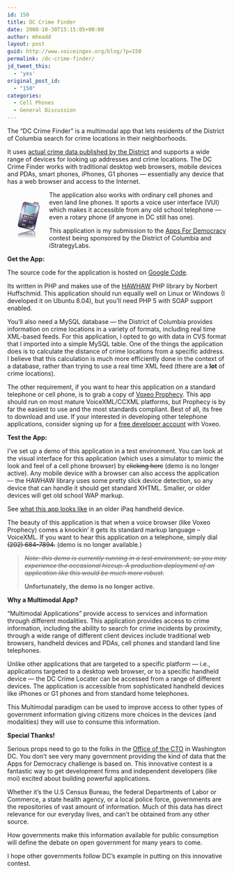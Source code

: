 ```yaml
---
id: 150
title: DC Crime Finder
date: 2008-10-30T15:15:05+00:00
author: mheadd
layout: post
guid: http://www.voiceingov.org/blog/?p=150
permalink: /dc-crime-finder/
jd_tweet_this:
  - 'yes'
original_post_id:
  - "150"
categories:
  - Cell Phones
  - General Discussion
---
```

The &#8220;DC Crime Finder&#8221; is a multimodal app that lets residents of the District of Columbia search for crime locations in their neighborhoods.

It uses <a href="http://data.octo.dc.gov/" target="_blank">actual crime data published by the District</a> and supports a wide range of devices for looking up addresses and crime locations. The DC Crime Finder works with traditional desktop web browsers, mobile devices and PDAs, smart phones, iPhones, G1 phones &#8212; essentially any device that has a web browser and access to the Internet.

<img style="float:left;padding:15px;margin:5px;" title="DC Crime Finder" src="/wp-content/uploads/2008/10/cell-phonethumbnail.gif" alt="" />

The application also works with ordinary cell phones and even land line phones. It sports a voice user interface (VUI) which makes it accessible from any old school telephone &#8212; even a rotary phone (if anyone in DC still has one).

This application is my submission to the <a href="http://www.appsfordemocracy.org/" target="_blank">Apps For Democracy</a> contest being sponsored by the District of Columbia and iStrategyLabs.

**Get the App:**

The source code for the application is hosted on <a href="http://code.google.com/p/dc-crime-locater/" target="_blank">Google Code</a>.

Its written in PHP and makes use of the <a href="http://www.hawhaw.de/" target="_blank">HAWHAW</a> PHP library by Norbert Huffschmid. This application should run equally well on Linux or Windows (I developed it on Ubuntu 8.04), but you&#8217;ll need PHP 5 with SOAP support enabled.

You&#8217;ll also need a MySQL database &#8212; the District of Columbia provides information on crime locations in a variety of formats, including real time XML-based feeds. For this application, I opted to go with data in CVS format that I imported into a simple MySQL table. One of the things the application does is to calculate the distance of crime locations from a specific address. I believe that this calculation is much more efficiently done in the context of a database, rather than trying to use a real time XML feed (there are a **lot** of crime locations).

The other requirement, if you want to hear this application on a standard telephone or cell phone, is to grab a copy of <a href="http://www.voxeo.com/prophecy/" target="_blank">Voxeo Prophecy</a>. This app should run on most mature VoiceXML/CCXML platforms, but Prophecy is by far the easiest to use and the most standards compliant. Best of all, its free to download and use. If your interested in developing other telephone applications, consider signing up for a <a href="http://evolution.voxeo.com" target="_blank">free developer account</a> with Voxeo.

**Test the App:**

I&#8217;ve set up a demo of this application in a test environment. You can look at the visual interface for this application (which uses a simulator to mimic the look and feel of a cell phone browser) by <del>clicking here</del> (demo is no longer active). Any mobile device with a browser can also access the application &#8212; the HAWHAW library uses some pretty slick device detection, so any device that can handle it should get standard XHTML. Smaller, or older devices will get old school WAP markup.

See <a href="http://www.voiceingov.org/blog/wp-content/app_view_ipaq-228x300.jpg" target="_blank">what this app looks like</a> in an older iPaq handheld device.

The beauty of this application is that when a voice browser (like Voxeo Prophecy) comes a knockin&#8217; it gets its standard markup language &#8211; VoiceXML. If you want to hear this application on a telephone, simply dial <del>(202) 684-7894.</del> (demo is no longer available.)

> _<del>Note: this demo is currently running in a test environment, so you may experience the occasional hiccup. A production deployment of an application like this would be much more robust.</del>_
> 
> **Unfortunately, the demo is no longer active.**

**Why a Multimodal App?**

&#8220;Multimodal Applications&#8221; provide access to services and information through different modalities. This application provides access to crime information, including the ability to search for crime incidents by proximity, through a wide range of different client devices include traditional web browsers, handheld devices and PDAs, cell phones and standard land line telephones.

Unlike other applications that are targeted to a specific platform &#8212; i.e., applications targeted to a desktop web browser, or to a specific handheld device &#8212; the DC Crime Locater can be accessed from a range of different devices. The application is accessible from sophisticated handheld devices like iPhones or G1 phones and from standard home telephones.

This Multimodal paradigm can be used to improve access to other types of government information giving citizens more choices in the devices (and modalities) they will use to consume this information.

**Special Thanks!**

Serious props need to go to the folks in the <a href="http://www.octo.dc.gov/octo/site/default.asp" target="_blank">Office of the CTO</a> in Washington DC. You don&#8217;t see very many government providing the kind of data that the Apps for Democracy challenge is based on. This innovative contest is a fantastic way to get development firms and independent developers (like moi) excited about building powerful applications.

Whether it&#8217;s the U.S Census Bureau, the federal Departments of Labor or Commerce, a state health agency, or a local police force, governments are the repositories of vast amount of information. Much of this data has direct relevance for our everyday lives, and can&#8217;t be obtained from any other source.

How governments make this information available for public consumption will define the debate on open government for many years to come.

I hope other governments follow DC&#8217;s example in putting on this innovative contest.